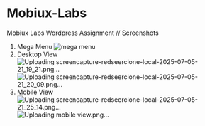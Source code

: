 # Mobiux-Labs
Mobiux Labs Wordpress Assignment
// Screenshots
1. Mega Menu
![mega menu](https://github.com/user-attachments/assets/def83421-b600-49ba-91db-ff18a017b1b4)
2. Desktop View
![Uploading screencapture-redseerclone-local-2025-07-05-21_19_21.png…]()
![Uploading screencapture-redseerclone-local-2025-07-05-21_20_09.png…]()
3. Mobile View
![Uploading screencapture-redseerclone-local-2025-07-05-21_25_14.png…]()
![Uploading mobile view.png…]()
